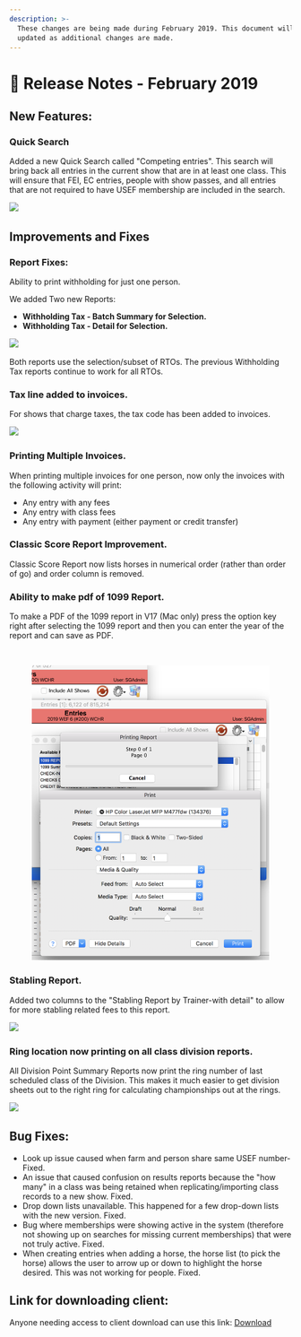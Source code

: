 ```yaml
---
description: >-
  These changes are being made during February 2019. This document will be
  updated as additional changes are made.
---
```


# 📔 Release Notes - February 2019

## New Features:

### Quick Search

Added a new Quick Search called "Competing entries". This search will bring back all entries in the current show that are in at least one class. This will ensure that FEI, EC entries, people with show passes, and all entries that are not required to have USEF membership are included in the search.

![](http://docs.showgroundsonline.com/wp-content/uploads/2019/06/Screen-Shot-2019-07-05-at-1.13.03-PM.png)

## Improvements and Fixes

### Report Fixes:

Ability to print withholding for just one person.

We added Two new Reports:

* **Withholding Tax - Batch Summary for Selection.**
* **Withholding Tax - Detail for Selection.**

![](http://docs.showgroundsonline.com/wp-content/uploads/2019/06/Screen-Shot-2019-07-05-at-2.49.43-PM.png)

Both reports use the selection/subset of RTOs. The previous Withholding Tax reports continue to work for all RTOs.

### **Tax line added to invoices.**

For shows that charge taxes, the tax code has been added to invoices.

![](http://docs.showgroundsonline.com/wp-content/uploads/2019/06/Screen-Shot-2019-06-25-at-2.55.48-PM.png)

### **Printing Multiple Invoices.**

When printing multiple invoices for one person, now only the invoices with the following activity will print:

* Any entry with any fees
* Any entry with class fees
* Any entry with payment (either payment or credit transfer)

### **Classic Score Report Improvement.**

Classic Score Report now lists horses in numerical order (rather than order of go) and order column is removed.

### **Ability to make pdf of 1099 Report.**

To make a PDF of the 1099 report in V17 (Mac only) press the option key right after selecting the 1099 report and then you can enter the year of the report and can save as PDF.

<div>

<img src="http://docs.showgroundsonline.com/wp-content/uploads/2019/06/1099-Report-enter-year.png" alt="">

 

<figure><img src="../../.gitbook/assets/image (155).png" alt=""><figcaption></figcaption></figure>

</div>

### **Stabling Report.**

Added two columns to the "Stabling Report by Trainer-with detail" to allow for more stabling related fees to this report.

![](http://docs.showgroundsonline.com/wp-content/uploads/2019/06/Screen-Shot-2019-07-05-at-3.02.01-PM-300x291.png)

### **Ring location now printing on all class division reports.**

All Division Point Summary Reports now print the ring number of last scheduled class of the Division.  This makes it much easier to get division sheets out to the right ring for calculating championships out at the rings.

![](http://docs.showgroundsonline.com/wp-content/uploads/2019/05/Screen-Shot-2019-05-10-at-2.32.09-PM-300x272.png)

## &#x20;Bug Fixes:

* Look up issue caused when farm and person share same USEF number- Fixed.
* An issue that caused confusion on results reports because the "how many" in a class was being retained when replicating/importing class records to a new show. Fixed.
* Drop down lists unavailable. This happened for a few drop-down lists with the new version. Fixed.
* Bug where memberships were showing active in the system (therefore not showing up on searches for missing current memberships) that were not truly active. Fixed.
* When creating entries when adding a horse, the horse list (to pick the horse) allows the user to arrow up or down to highlight the horse desired. This was not working for people. Fixed.

## **Link for downloading client:**

Anyone needing access to client download can use this link:   [Download](http://showgroundsonline.com/download/)

&#x20;

